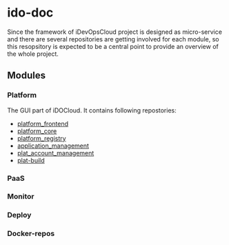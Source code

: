 # ido-doc

Since the framework of iDevOpsCloud project is designed as micro-service and there are several repositories are getting involved for each module, so this resopsitory is expected to be a central point to provide an overview of the whole project.

## Modules
### Platform
The GUI part of iDOCloud. It contains following repostories:

- [platform_frontend](https://github.com/idevopscloud/platform_frontend)
- [platform_core](https://github.com/idevopscloud/platform_core)
- [platform_registry](https://github.com/idevopscloud/platform_registry)
- [application_management](https://github.com/idevopscloud/application_management)
- [plat_account_management](https://github.com/idevopscloud/plat_account_management)
- [plat-build](https://github.com/idevopscloud/plat-build)

### PaaS



### Monitor
### Deploy
### Docker-repos